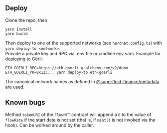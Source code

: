 ## Deploy

Clone the repo, then

```
yarn install
yarn build
```

Then deploy to one of the supported networks (see `hardhat.config.ts`) with `yarn deploy-to <network>`.  
Provide a private key and RPC via .env file or cmdline env vars.
Example for deploying to Görli:
```
ETH_GOERLI_RPC=https://eth-goerli.g.alchemy.com/v2/demo ETH_GOERLI_PK=0x123... yarn deploy-to eth-goerli
```

The canonical network names as defined in [@superfluid-finance/metadata](https://github.com/superfluid-finance/metadata) are used.

## Known bugs

Method `tokenURI` of the `FlowNFT` contract will append a `0` to the value of `flowRate` if the start date is not set (that is, if `mint()` is not invoked via the hook). Can be worked around by the caller.